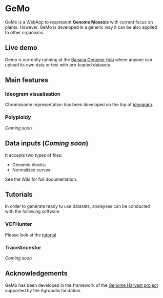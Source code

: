 # GeMo

GeMo is a WebApp to respresent **Genome Mosaics** with current focus on plants. However, GeMo is developed in a generic way it can be also applied to other organisms.


## Live demo
Gemo is currently running at the [Banana Genome Hub](https://banana-tools-genome-hub.southgreen.fr/gemo/) where anyone can upload its own data or test with pre-loaded datasets.

## Main features 

### Ideogram visualisation

Chromosome representation has been developed on the top of [ideogram](https://github.com/eweitz/ideogram).

### Polyploidy

*Coming soon*

## Data inputs (*Coming soon*)

It accepts two types of files:

- Genomic blocks: 
- Normalized curves:

See the Wiki for full documentation.


## Tutorials

In order to generate ready tu use datasets, analayses can be conducted with the following software

### VCFHunter

Please look at the [tutorial](https://github.com/SouthGreenPlatform/VcfHunter/blob/master/turorial_painting_GEMO_visualization.md)

### TraceAncestor

*Coming soon*

## Acknowledgements

GeMo has been developed in the framework of the [Genome Harvest project](https://www.genomeharvest.fr) supported by the Agropolis fondation.
